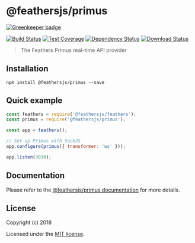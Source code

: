 # @feathersjs/primus

[![Greenkeeper badge](https://badges.greenkeeper.io/feathersjs/primus.svg)](https://greenkeeper.io/)

[![Build Status](https://travis-ci.org/feathersjs/primus.png?branch=master)](https://travis-ci.org/feathersjs/primus)
[![Test Coverage](https://codeclimate.com/github/feathersjs/primus/badges/coverage.svg)](https://codeclimate.com/github/feathersjs/primus/coverage)
[![Dependency Status](https://img.shields.io/david/feathersjs/primus.svg?style=flat-square)](https://david-dm.org/feathersjs/primus)
[![Download Status](https://img.shields.io/npm/dm/@feathersjs/primus.svg?style=flat-square)](https://www.npmjs.com/package/@feathersjs/primus)

> The Feathers Primus real-time API provider

## Installation

```
npm install @feathersjs/primus --save
```

## Quick example

```js
const feathers = require('@feathersjs/feathers');
const primus = require('@feathersjs/primus');

const app = feathers();

// Set up Primus with SockJS
app.configure(primus({ transformer: 'ws' }));

app.listen(3030);
```

## Documentation

Please refer to the [@feathersjs/primus documentation](https://docs.feathersjs.com/api/primus.html) for more details.

## License

Copyright (c) 2018

Licensed under the [MIT license](LICENSE).
